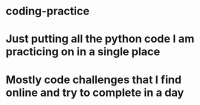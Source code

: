 # coding-practice
# Just putting all the python code I am practicing on in a single place
# Mostly code challenges that I find online and try to complete in a day
